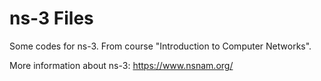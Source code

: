 # ns-3 Files

Some codes for ns-3. From course "Introduction to Computer Networks".

More information about ns-3:
https://www.nsnam.org/
